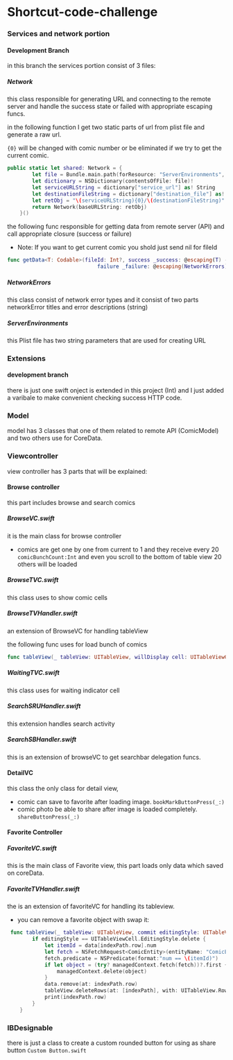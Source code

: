 # Shortcut-code-challenge

### Services and network portion

#### Development Branch
in this branch the services portion consist of 3 files:

##### Network
this class responsible for generating URL and connecting to the remote server and handle the success state or failed with appropriate escaping funcs.


in the following function I get two static parts of url from plist file and generate a raw url.

`{0}` will be changed with comic number or be eliminated if we try to get the current comic.

```swift
public static let shared: Network = {
        let file = Bundle.main.path(forResource: "ServerEnvironments", ofType: "plist")!
        let dictionary = NSDictionary(contentsOfFile: file)!
        let serviceURLString = dictionary["service_url"] as! String
        let destinationFileString = dictionary["destination_file"] as! String
        let retObj = "\(serviceURLString){0}/\(destinationFileString)"
        return Network(baseURLString: retObj)
    }()
```


the following func responsible for getting data from remote server (API) and call appropriate closure (success or failure)

* Note: If you want to get current comic you shold just send nil for fileId

```swift
func getData<T: Codable>(fileId: Int?, success _success: @escaping(T) -> Void,
                             failure _failure: @escaping(NetworkErrors) -> Void)
```

##### NetworkErrors

this class consist of network error types and it consist of two parts networkError titles and error descriptions (string)


##### ServerEnvironments

this Plist file has two string parameters that are used for creating URL




### Extensions

#### development branch

there is just one swift onject is extended in this project (Int) and I just added a varibale to make convenient checking success HTTP code.


### Model

model has 3 classes that one of them related to remote API (ComicModel) and two others use for CoreData.


### Viewcontroller

view controller has 3 parts that will be explained:

#### Browse controller

this part includes browse and search comics

##### BrowseVC.swift

it is the main class for browse controller 

* comics are get one by one from current to 1 and they receive every 20 `comicBunchCount:Int` and even you scroll to the bottom of table view 20 others will be loaded 

##### BrowseTVC.swift

this class uses to show comic cells

##### BrowseTVHandler.swift
 an extension of BrowseVC for handling tableView
 
 the following func uses for load bunch of comics
 
 ```swift
 func tableView(_ tableView: UITableView, willDisplay cell: UITableViewCell, forRowAt indexPath: IndexPath)
 ```
 
 ##### WaitingTVC.swift
 this class uses for waiting indicator cell
 
 ##### SearchSRUHandler.swift
 this extension handles search activity
 
 ##### SearchSBHandler.swift
 this is an extension of browseVC to get searchbar delegation funcs.
 
 #### DetailVC
 
 this class the only class for detail view, 
 
 * comic can save to favorite after loading image. `bookMarkButtonPress(_:)`
 * comic photo be able to share after image is loaded completely. `shareButtonPress(_:)`


#### Favorite Controller

##### FavoriteVC.swift
this is the main class of Favorite view, this part loads only data which saved on coreData.

##### FavoriteTVHandler.swift

the is an extension of favoriteVC for handling its tableview.

* you can remove a favorite object with swap it:

```swift
 func tableView(_ tableView: UITableView, commit editingStyle: UITableViewCell.EditingStyle, forRowAt indexPath: IndexPath) {
        if editingStyle == UITableViewCell.EditingStyle.delete {
            let itemId = data[indexPath.row].num
            let fetch = NSFetchRequest<ComicEntity>(entityName: "ComicEntity")
            fetch.predicate = NSPredicate(format:"num == \(itemId)")
            if let object = (try? managedContext.fetch(fetch))?.first {
                managedContext.delete(object)
            }
            data.remove(at: indexPath.row)
            tableView.deleteRows(at: [indexPath], with: UITableView.RowAnimation.automatic)
            print(indexPath.row)
        }
    }
```

### IBDesignable

there is just a class to create a custom rounded button for using as share button `Custom Button.swift`


